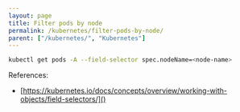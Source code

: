 ```yaml
---
layout: page
title: Filter pods by node
permalink: /kubernetes/filter-pods-by-node/
parent: ["/kubernetes/", "Kubernetes"]
---
```


```sh
kubectl get pods -A --field-selector spec.nodeName=<node-name>
```

References:

* [https://kubernetes.io/docs/concepts/overview/working-with-objects/field-selectors/]()
